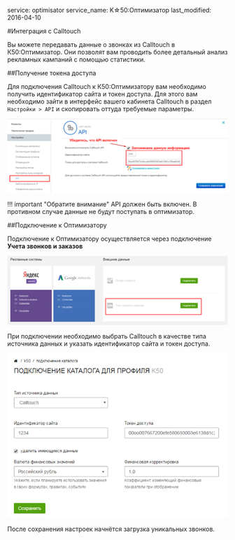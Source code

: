 service: optimisator
service_name: K☆50:Оптимизатор
last_modified: 2016-04-10

#Интеграция с Calltouch

Вы можете передавать данные о звонках из Calltouch в К50:Оптимизатор. Они позволят вам проводить более детальный анализ рекламных кампаний с помощью статистики.

##Получение токена доступа

Для подключения Calltouch к К50:Оптимизатору вам необходимо получить идентификатор сайта и токен доступа. Для этого вам необходимо зайти в интерфейс вашего кабинета Calltouch в раздел `Настройки > API` и скопировать оттуда требуемые параметры.

![api calltouch](calltouch_1.png)

!!! important "Обратите внимание"
    API должен быть включен. В противном случае данные не будут поступать в оптимизатор.

##Подключение к Оптимизатору

Подключение к Оптимизатору осуществляется через подключение **Учета звонков и заказов**

![Учет звонков и заказов](k50_11.png)

При подключении необходимо выбрать Calltouch в качестве типа источника данных и указать идентификатор сайта и токен доступа.

![Подключение calltouch](calltouch_2.png)

После сохранения настроек начнётся загрузка уникальных звонков.